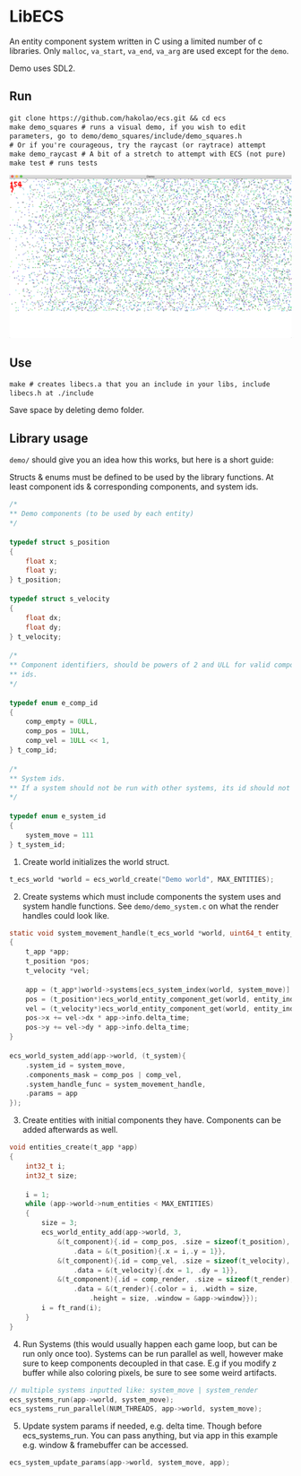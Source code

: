 # LibECS

An entity component system written in C using a limited number of c libraries.
Only `malloc`, `va_start`, `va_end`, `va_arg` are used except for the `demo`.

Demo uses SDL2.

## Run

```
git clone https://github.com/hakolao/ecs.git && cd ecs
make demo_squares # runs a visual demo, if you wish to edit parameters, go to demo/demo_squares/include/demo_squares.h
# Or if you're courageous, try the raycast (or raytrace) attempt
make demo_raycast # A bit of a stretch to attempt with ECS (not pure)
make test # runs tests
```

![demopng](demo/assets/ecs.png)

## Use

```
make # creates libecs.a that you an include in your libs, include libecs.h at ./include
```

Save space by deleting demo folder.

## Library usage

`demo/` should give you an idea how this works, but here is a short guide:

Structs & enums must be defined to be used by the library functions. At least
component ids & corresponding components, and system ids.

```c
/*
** Demo components (to be used by each entity)
*/

typedef struct s_position
{
	float x;
	float y;
} t_position;

typedef struct s_velocity
{
	float dx;
	float dy;
} t_velocity;

/*
** Component identifiers, should be powers of 2 and ULL for valid component
** ids.
*/

typedef enum e_comp_id
{
	comp_empty = 0ULL,
	comp_pos = 1ULL,
	comp_vel = 1ULL << 1,
} t_comp_id;

/*
** System ids.
** If a system should not be run with other systems, its id should not be 0
*/

typedef enum e_system_id
{
	system_move = 111
} t_system_id;
```

1. Create world initializes the world struct.

```c
t_ecs_world *world = ecs_world_create("Demo world", MAX_ENTITIES);
```

2. Create systems which must include components the system uses and system
   handle functions. See `demo/demo_system.c` on what the render handles could look
   like.

```c
static void system_movement_handle(t_ecs_world *world, uint64_t entity_index)
{
	t_app *app;
	t_position *pos;
	t_velocity *vel;

	app = (t_app*)world->systems[ecs_system_index(world, system_move)].params;
	pos = (t_position*)ecs_world_entity_component_get(world, entity_index, comp_pos);
	vel = (t_velocity*)ecs_world_entity_component_get(world, entity_index, comp_vel);
	pos->x += vel->dx * app->info.delta_time;
	pos->y += vel->dy * app->info.delta_time;
}

ecs_world_system_add(app->world, (t_system){
	.system_id = system_move,
	.components_mask = comp_pos | comp_vel,
	.system_handle_func = system_movement_handle,
	.params = app
});
```

3. Create entities with initial components they have. Components can be added
   afterwards as well.

```c
void entities_create(t_app *app)
{
	int32_t i;
	int32_t size;

	i = 1;
	while (app->world->num_entities < MAX_ENTITIES)
	{
		size = 3;
		ecs_world_entity_add(app->world, 3,
			&(t_component){.id = comp_pos, .size = sizeof(t_position),
				.data = &(t_position){.x = i,.y = 1}},
			&(t_component){.id = comp_vel, .size = sizeof(t_velocity),
				.data = &(t_velocity){.dx = 1, .dy = 1}},
			&(t_component){.id = comp_render, .size = sizeof(t_render),
				.data = &(t_render){.color = i, .width = size,
					.height = size, .window = &app->window}});
		i = ft_rand(i);
	}
}
```

4. Run Systems (this would usually happen each game loop, but can be run only once too).
   Systems can be run parallel as well, however make sure to keep components decoupled in that case.
   E.g if you modify z buffer while also coloring pixels, be sure to see some weird artifacts.

```c
// multiple systems inputted like: system_move | system_render
ecs_systems_run(app->world, system_move);
ecs_systems_run_parallel(NUM_THREADS, app->world, system_move);
```

5. Update system params if needed, e.g. delta time. Though before ecs_systems_run.
   You can pass anything, but via app in this example e.g. window & framebuffer can be accessed.

```c
ecs_system_update_params(app->world, system_move, app);
```
